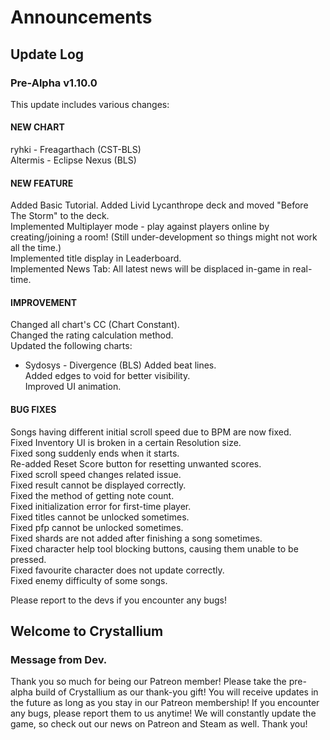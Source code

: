 # Announcements

## Update Log
### Pre-Alpha v1.10.0

This update includes various changes:

#### NEW CHART
ryhki - Freagarthach (CST-BLS)  
Altermis - Eclipse Nexus (BLS)  


#### NEW FEATURE
Added Basic Tutorial.
Added Livid Lycanthrope deck and moved "Before The Storm" to the deck.  
Implemented Multiplayer mode - play against players online by creating/joining a room! (Still under-development so things might not work all the time.)  
Implemented title display in Leaderboard.  
Implemented News Tab: All latest news will be displaced in-game in real-time.  


#### IMPROVEMENT
Changed all chart's CC (Chart Constant).  
Changed the rating calculation method.  
Updated the following charts:  
- Sydosys - Divergence (BLS)
Added beat lines.  
Added edges to void for better visibility.  
Improved UI animation.  


#### BUG FIXES
Songs having different initial scroll speed due to BPM are now fixed.  
Fixed Inventory UI is broken in a certain Resolution size.  
Fixed song suddenly ends when it starts.  
Re-added Reset Score button for resetting unwanted scores.  
Fixed scroll speed changes related issue.  
Fixed result cannot be displayed correctly.  
Fixed the method of getting note count.  
Fixed initialization error for first-time player.  
Fixed titles cannot be unlocked sometimes.  
Fixed pfp cannot be unlocked sometimes.  
Fixed shards are not added after finishing a song sometimes.  
Fixed character help tool blocking buttons, causing them unable to be pressed.  
Fixed favourite character does not update correctly.  
Fixed enemy difficulty of some songs.  

Please report to the devs if you encounter any bugs!

## Welcome to Crystallium
### Message from Dev.

Thank you so much for being our Patreon member! Please take the pre-alpha build of Crystallium as our thank-you gift! You will receive updates in the future as long as you stay in our Patreon membership!
If you encounter any bugs, please report them to us anytime! We will constantly update the game, so check out our news on Patreon and Steam as well. Thank you!
